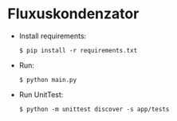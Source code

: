# Fluxuskondenzator #

* Install requirements:    

    ```$ pip install -r requirements.txt```

* Run:
    
    ```$ python main.py```

* Run UnitTest:

    ```$ python -m unittest discover -s app/tests```

